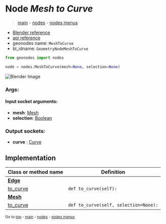 # Node *Mesh to Curve*

> [main](../index.md) - [nodes](nodes.md) - [nodes menus](nodes_menus.md)

- [Blender reference](https://docs.blender.org/manual/en/latest/modeling/geometry_nodes/mesh/mesh_to_curve.html)
- [api reference](https://docs.blender.org/api/current/bpy.types.GeometryNodeMeshToCurve.html)
- geonodes name: `MeshToCurve`
- bl_idname: `GeometryNodeMeshToCurve`

```python
from geonodes import nodes

node = nodes.MeshToCurve(mesh=None, selection=None)
```

![Blender Image](https://docs.blender.org/manual/en/latest/_images/node-types_GeometryNodeMeshToCurve.webp)

### Args:

#### Input socket arguments:

- **mesh**: [Mesh](Mesh.md)
- **selection**: [Boolean](Boolean.md)

### Output sockets:

- **curve** : [Curve](Curve.md)

## Implementation

| Class or method name | Definition |
|----------------------|------------|
| **[Edge](Edge.md)** |
| [to_curve](Edge.md#to_curve) | `def to_curve(self):` |
| **[Mesh](Mesh.md)** |
| [to_curve](Mesh.md#to_curve) | `def to_curve(self, selection=None):` |

<sub>Go to [top](#node-Mesh-to-Curve) - [main](../index.md) - [nodes](nodes.md) - [nodes menus](nodes_menus.md)</sub>

